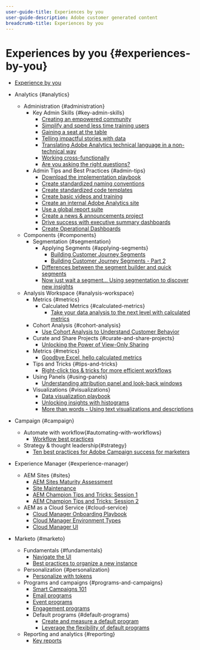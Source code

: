 ```yaml
---
user-guide-title: Experiences by you
user-guide-description: Adobe customer generated content
breadcrumb-title: Experiences by you
---
```


# Experiences by you {#experiences-by-you}

+ [Experience by you](overview.md)

+ Analytics {#analytics}
  + Administration {#administration} 
    + Key Admin Skills {#key-admin-skills}
      + [Creating an empowered community](analytics/administration/key-admin-skills/empowered-community.md)
      + [Simplify and spend less time training users](analytics/administration/key-admin-skills/simplify-training-users.md)
      + [Gaining a seat at the table](analytics/administration/key-admin-skills/gaining-a-seat-at-the-table.md)
      + [Telling impactful stories with data](analytics/administration/key-admin-skills/telling-impactful-stories-with-data.md)
      + [Translating Adobe Analytics technical language in a non-technical way](analytics/administration/key-admin-skills/translating-adobe-analytics-technical-language.md)
      + [Working cross-functionally](analytics/administration/key-admin-skills/working-cross-functionally.md)
      + [Are you asking the right questions?](analytics/administration/key-admin-skills/are-you-asking-the-right-questions.md)  
    + Admin Tips and Best Practices {#admin-tips}
      + [Download the implementation playbook](analytics/administration/admin-tips/download-the-adobe-analytics-implementation-playbook.md)
      + [Create standardized naming conventions](analytics/administration/admin-tips/create-standardized-naming-conventions.md)
      + [Create standardized code templates](analytics/administration/admin-tips/create-standardized-code-templates.md)
      + [Create basic videos and training](analytics/administration/admin-tips/create-basic-videos-and-training.md)
      + [Create an internal Adobe Analytics site](analytics/administration/admin-tips/create-an-internal-adobe-analytics-site.md)
      + [Use a global report suite](analytics/administration/admin-tips/use-a-global-report-suite.md)
      + [Create a news & announcements project](analytics/administration/admin-tips/create-a-news-and-announcements-project.md)
      + [Drive success with executive summary dashboards](analytics/administration/admin-tips/driving-success-with-executive-summary-dashboards.md)
      + [Create Operational Dashboards](analytics/administration/admin-tips/create-operational-dashboards.md)
  + Components {#components}
    + Segmentation {#segmentation}
      + Applying Segments {#applying-segments}
        + [Building Customer Journey Segments](analytics/analysis-workspace/applying-segments/building-customer-journey-segments.md)
        + [Building Customer Journey Segments - Part 2](analytics/analysis-workspace/applying-segments/building-customer-journey-segments-part-two.md)
      + [Differences between the segment builder and quick segments](analytics/components/segmentation/differences-between-the-segment-builder-and-quick-segments.md)
      + [Now just wait a segment… Using segmentation to discover new insights](analytics/components/segmentation/segmentation-to-discover-new-insights.md)
  + Analysis Workspace {#analysis-workspace}
    + Metrics {#metrics}
      + Calculated Metrics {#calculated-metrics}
        + [Take your data analysis to the next level with calculated metrics](analytics/components/calculated-metrics/take-your-data-analysis-to-the-next-level-with-calculated-metrics.md)
    + Cohort Analysis {#cohort-analysis}
      + [Use Cohort Analysis to Understand Customer Behavior](analytics/analysis-workspace/cohort-analysis/use-cohort-analysis-to-understand-customer-behavior.md)
    + Curate and Share Projects {#curate-and-share-projects}
      + [Unlocking the Power of View-Only Sharing](analytics/analysis-workspace/curate-and-share-projects/unlocking-the-power-of-view-only-sharing.md)
    + Metrics {#metrics}
      + [Goodbye Excel, hello calculated metrics](analytics/analysis-workspace/metrics/goodbye-excel-hello-calculated-metrics.md)
    + Tips and Tricks {#tips-and-tricks}
      + [Right-click tips & tricks for more efficient workflows](analytics/analysis-workspace/tips-and-tricks/right-click-tips-and-tricks-for-more-efficient-workflows.md)
    + Using Panels {#using-panels}
      + [Understanding attribution panel and look-back windows](analytics/analysis-workspace/using-panels/understanding-adobe-analytics-attribution-panel-and-lookback-windows.md)
    + Visualizations {#visualizations}
      + [Data visualization playbook](analytics/analysis-workspace/visualizations/data-visualization-playbook.md)
      + [Unlocking insights with histograms](analytics/analysis-workspace/visualizations/unlocking-insights-with-histograms.md)
      + [More than words - Using text visualizations and descriptions](analytics/analysis-workspace/visualizations/more-than-words-using-text-visualizations-and-descriptions.md)
+ Campaign {#campaign}
  + Automate with workflow{#automating-with-workflows}
    + [Workflow best practices](campaign/automating-with-workflows/workflow-best-practices-for-marketers.md)
  + Strategy & thought leadership{#strategy}
    + [Ten best practices for Adobe Campaign success for marketers](campaign/10-best-practices-for-marketers.md)
+ Experience Manager {#experience-manager}
  + AEM Sites {#sites}
    + [AEM Sites Maturity Assessment](experience-manager/sites/expert-resources/maturity-assessment.md)
    + [Site Maintenance](experience-manager/sites/expert-resources/site-maintenance.md)
    + [AEM Champion Tips and Tricks: Session 1](experience-manager/sites/expert-resources/champion-tips-1.md)
    + [AEM Champion Tips and Tricks: Session 2](experience-manager/sites/expert-resources/champion-tips-2.md)
  + AEM as a Cloud Service {#cloud-service}
    + [Cloud Manager Onboarding Playbook](experience-manager/cloud-service/expert-resources/aem-champions/onboarding-playbook.md)
    + [Cloud Manager Environment Types](experience-manager/cloud-service/expert-resources/aem-champions/environment-types.md)
    + [Cloud Manager UI](experience-manager/cloud-service/expert-resources/aem-champions/cloud-manager-ui.md)
+ Marketo {#marketo}
  + Fundamentals {#fundamentals}
    + [Navigate the UI](marketo/fundamentals/ui-navigation.md)
    + [Best practices to organize a new instance](marketo/fundamentals/best-practices-to-organize-a-new-instance.md)
  + Personalization {#personalization}
    + [Personalize with tokens](marketo/personalization/personalize-with-tokens.md)
  + Programs and campaigns {#programs-and-campaigns}
    + [Smart Campaigns 101](marketo/campaigns/smart-campaigns-101.md)
    + [Email programs](marketo/programs/email-programs.md)
    + [Event programs](marketo/programs/event-programs.md)
    + [Engagement programs](marketo/programs/engagement-programs.md)
    + Default programs {#default-programs}
      + [Create and measure a default program](marketo/programs/create-and-measure-default-programs.md)
      + [Leverage the flexibility of default programs](marketo/programs/leverage-the-flexibility-of-default-programs.md)
  + Reporting and analytics {#reporting}
    + [Key reports](marketo/reporting/key-reports.md)
